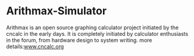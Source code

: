 # Arithmax-Simulator
Arithmax is an open source graphing calculator project initiated by the cncalc in the early days.
It is completely initiated by calculator enthusiasts in the forum, from hardware design to system writing.
more details:www.cncalc.org
